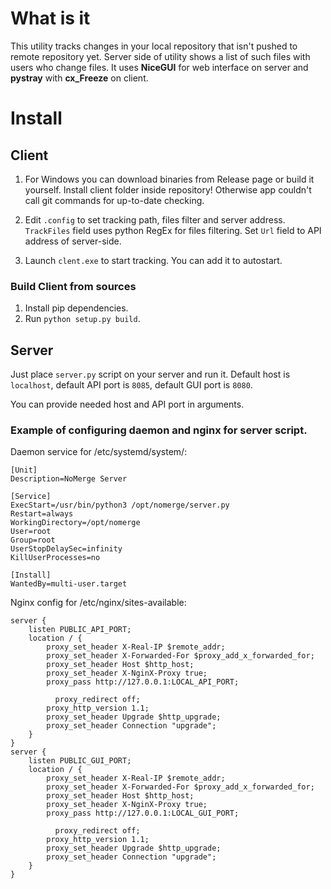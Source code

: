 # What is it

This utility tracks changes in your local repository that isn't pushed to remote repository yet. Server side of utility shows a list of such files with users who change files. It uses **NiceGUI** for web interface on server and **pystray** with **cx_Freeze** on client.

# Install

## Client

1. For Windows you can download binaries from Release page or build it yourself. Install client folder inside repository! Otherwise app couldn't call git commands for up-to-date checking.

2. Edit `.config` to set tracking path, files filter and server address. `TrackFiles` field uses python RegEx for files filtering. Set `Url` field to API address of server-side.

3. Launch `clent.exe` to start tracking. You can add it to autostart.

### Build Client from sources

1. Install pip dependencies.
2. Run `python setup.py build`.

##  Server

Just place `server.py` script on your server and run it. Default host is  `localhost`, default API port is `8085`, default GUI port is `8080`.

You can provide needed host and API port in arguments.

### Example of configuring daemon and nginx for server script.

Daemon service for /etc/systemd/system/:
```
[Unit]
Description=NoMerge Server

[Service]
ExecStart=/usr/bin/python3 /opt/nomerge/server.py
Restart=always
WorkingDirectory=/opt/nomerge
User=root
Group=root
UserStopDelaySec=infinity
KillUserProcesses=no

[Install]
WantedBy=multi-user.target 

```

Nginx config for /etc/nginx/sites-available:
```
server {
    listen PUBLIC_API_PORT;
    location / {
        proxy_set_header X-Real-IP $remote_addr;
        proxy_set_header X-Forwarded-For $proxy_add_x_forwarded_for;
        proxy_set_header Host $http_host;
        proxy_set_header X-NginX-Proxy true;
        proxy_pass http://127.0.0.1:LOCAL_API_PORT;

	      proxy_redirect off;
        proxy_http_version 1.1;
        proxy_set_header Upgrade $http_upgrade;
        proxy_set_header Connection "upgrade";
    }
}
server {
    listen PUBLIC_GUI_PORT;
    location / {
        proxy_set_header X-Real-IP $remote_addr;
        proxy_set_header X-Forwarded-For $proxy_add_x_forwarded_for;
        proxy_set_header Host $http_host;
        proxy_set_header X-NginX-Proxy true;
        proxy_pass http://127.0.0.1:LOCAL_GUI_PORT;

	      proxy_redirect off;
        proxy_http_version 1.1;
        proxy_set_header Upgrade $http_upgrade;
        proxy_set_header Connection "upgrade";
    }
}
```
